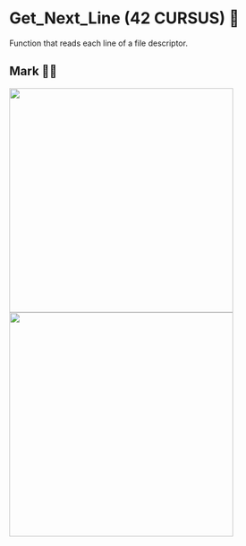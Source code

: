 # **Get_Next_Line** (42 CURSUS) 📝
Function that reads each line of a file descriptor.

## Mark 👍🏻
<img  width="400" src="https://github.com/arlotetxu/Get_Next_Line/blob/main/mark1.png\?raw\=true">

<img  width="400" src="https://github.com/arlotetxu/Get_Next_Line/blob/main/Moulinette.png\?raw\=true">
